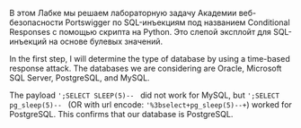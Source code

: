 В этом Лабке мы решаем лабораторную задачу Академии веб-безопасности Portswigger по SQL-инъекциям под названием Conditional Responses с помощью скрипта на Python. Это слепой эксплойт для SQL-инъекций на основе булевых значений.

In the first step, I will determine the type of database by using a time-based response attack. The databases we are considering are Oracle, Microsoft SQL Server, PostgreSQL, and MySQL. 

The payload `';SELECT SLEEP(5)-- ` did not work for MySQL, but `';SELECT pg_sleep(5)-- ` (OR with url encode: `'%3bselect+pg_sleep(5)--+`) worked for PostgreSQL. This confirms that our database is PostgreSQL. 

